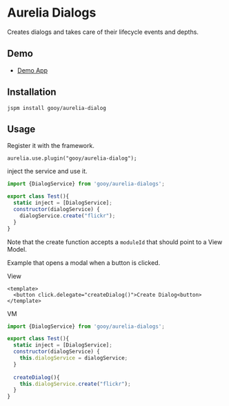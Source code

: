 # Aurelia Dialogs

Creates dialogs and takes care of their lifecycle events and depths.

## Demo

- [Demo App](http://gooy.github.io/aurelia-dialogs-demo)

## Installation

    jspm install gooy/aurelia-dialog

## Usage

Register it with the framework.

    aurelia.use.plugin("gooy/aurelia-dialog");

inject the service and use it.

```javascript
import {DialogService} from 'gooy/aurelia-dialogs';

export class Test(){
  static inject = [DialogService];
  constructor(dialogService) {
    dialogService.create("flickr");
  }
}
```

Note that the create function accepts a `moduleId` that should point to a View Model.

Example that opens a modal when a button is clicked.

View
```markup
<template>
  <button click.delegate="createDialog()">Create Dialog<button>
</template>
```

VM
```javascript
import {DialogService} from 'gooy/aurelia-dialogs';

export class Test(){
  static inject = [DialogService];
  constructor(dialogService) {
    this.dialogService = dialogService;
  }
  
  createDialog(){
    this.dialogService.create("flickr");
  }
}
```
